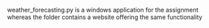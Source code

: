 weather_forecasting.py is a windows application for the assignment whereas the folder contains a website offering the same functionality
